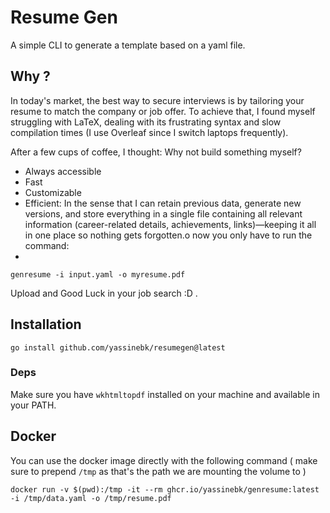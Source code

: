 # Resume Gen

A simple CLI to generate a template based on a yaml file.

## Why ?

In today's market, the best way to secure interviews is by tailoring your resume to match the company or job offer. To achieve that, I found myself struggling with LaTeX, dealing with its frustrating syntax and slow compilation times (I use Overleaf since I switch laptops frequently).

After a few cups of coffee, I thought: Why not build something myself?

- Always accessible
- Fast
- Customizable
- Efficient: In the sense that I can retain previous data, generate new versions, and store everything in a single file containing all relevant information (career-related details, achievements, links)—keeping it all in one place so nothing gets forgotten.o now you only have to run the command:
-

```shell
genresume -i input.yaml -o myresume.pdf
```

Upload and Good Luck in your job search :D .

## Installation

```shell
go install github.com/yassinebk/resumegen@latest
```

### Deps

Make sure you have `wkhtmltopdf` installed on your machine and available in your PATH.

## Docker

You can use the docker image directly with the following command ( make sure to prepend `/tmp` as that's the path we are mounting the volume to )

```shell
docker run -v $(pwd):/tmp -it --rm ghcr.io/yassinebk/genresume:latest -i /tmp/data.yaml -o /tmp/resume.pdf
```
